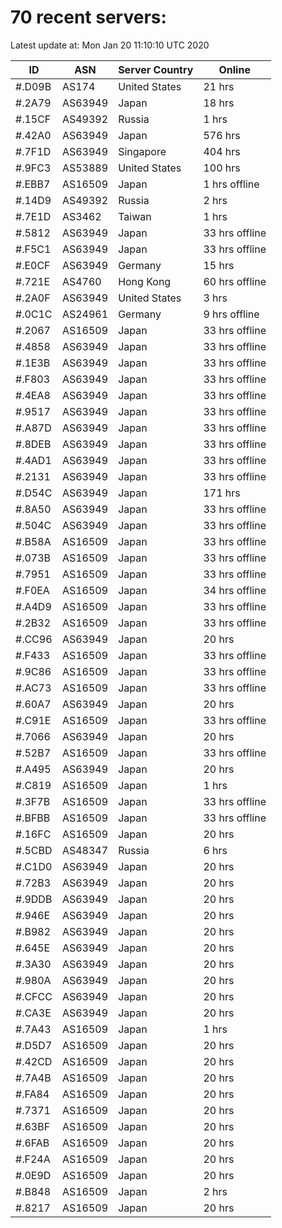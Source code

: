 # 70 recent servers:

Latest update at: Mon Jan 20 11:10:10 UTC 2020

| ID | ASN | Server Country | Online |
| -- | --- | -------------- | ------ |
| #.D09B | AS174 | United States | 21 hrs |
| #.2A79 | AS63949 | Japan | 18 hrs |
| #.15CF | AS49392 | Russia | 1 hrs |
| #.42A0 | AS63949 | Japan | 576 hrs |
| #.7F1D | AS63949 | Singapore | 404 hrs |
| #.9FC3 | AS53889 | United States | 100 hrs |
| #.EBB7 | AS16509 | Japan | 1 hrs offline |
| #.14D9 | AS49392 | Russia | 2 hrs |
| #.7E1D | AS3462 | Taiwan | 1 hrs |
| #.5812 | AS63949 | Japan | 33 hrs offline |
| #.F5C1 | AS63949 | Japan | 33 hrs offline |
| #.E0CF | AS63949 | Germany | 15 hrs |
| #.721E | AS4760 | Hong Kong | 60 hrs offline |
| #.2A0F | AS63949 | United States | 3 hrs |
| #.0C1C | AS24961 | Germany | 9 hrs offline |
| #.2067 | AS16509 | Japan | 33 hrs offline |
| #.4858 | AS63949 | Japan | 33 hrs offline |
| #.1E3B | AS63949 | Japan | 33 hrs offline |
| #.F803 | AS63949 | Japan | 33 hrs offline |
| #.4EA8 | AS63949 | Japan | 33 hrs offline |
| #.9517 | AS63949 | Japan | 33 hrs offline |
| #.A87D | AS63949 | Japan | 33 hrs offline |
| #.8DEB | AS63949 | Japan | 33 hrs offline |
| #.4AD1 | AS63949 | Japan | 33 hrs offline |
| #.2131 | AS63949 | Japan | 33 hrs offline |
| #.D54C | AS63949 | Japan | 171 hrs |
| #.8A50 | AS63949 | Japan | 33 hrs offline |
| #.504C | AS63949 | Japan | 33 hrs offline |
| #.B58A | AS16509 | Japan | 33 hrs offline |
| #.073B | AS16509 | Japan | 33 hrs offline |
| #.7951 | AS16509 | Japan | 33 hrs offline |
| #.F0EA | AS16509 | Japan | 34 hrs offline |
| #.A4D9 | AS16509 | Japan | 33 hrs offline |
| #.2B32 | AS16509 | Japan | 33 hrs offline |
| #.CC96 | AS63949 | Japan | 20 hrs |
| #.F433 | AS16509 | Japan | 33 hrs offline |
| #.9C86 | AS16509 | Japan | 33 hrs offline |
| #.AC73 | AS16509 | Japan | 33 hrs offline |
| #.60A7 | AS63949 | Japan | 20 hrs |
| #.C91E | AS16509 | Japan | 33 hrs offline |
| #.7066 | AS63949 | Japan | 20 hrs |
| #.52B7 | AS16509 | Japan | 33 hrs offline |
| #.A495 | AS63949 | Japan | 20 hrs |
| #.C819 | AS16509 | Japan | 1 hrs |
| #.3F7B | AS16509 | Japan | 33 hrs offline |
| #.BFBB | AS16509 | Japan | 33 hrs offline |
| #.16FC | AS16509 | Japan | 20 hrs |
| #.5CBD | AS48347 | Russia | 6 hrs |
| #.C1D0 | AS63949 | Japan | 20 hrs |
| #.72B3 | AS63949 | Japan | 20 hrs |
| #.9DDB | AS63949 | Japan | 20 hrs |
| #.946E | AS63949 | Japan | 20 hrs |
| #.B982 | AS63949 | Japan | 20 hrs |
| #.645E | AS63949 | Japan | 20 hrs |
| #.3A30 | AS63949 | Japan | 20 hrs |
| #.980A | AS63949 | Japan | 20 hrs |
| #.CFCC | AS63949 | Japan | 20 hrs |
| #.CA3E | AS63949 | Japan | 20 hrs |
| #.7A43 | AS16509 | Japan | 1 hrs |
| #.D5D7 | AS16509 | Japan | 20 hrs |
| #.42CD | AS16509 | Japan | 20 hrs |
| #.7A4B | AS16509 | Japan | 20 hrs |
| #.FA84 | AS16509 | Japan | 20 hrs |
| #.7371 | AS16509 | Japan | 20 hrs |
| #.63BF | AS16509 | Japan | 20 hrs |
| #.6FAB | AS16509 | Japan | 20 hrs |
| #.F24A | AS16509 | Japan | 20 hrs |
| #.0E9D | AS16509 | Japan | 20 hrs |
| #.B848 | AS16509 | Japan | 2 hrs |
| #.8217 | AS16509 | Japan | 20 hrs |

